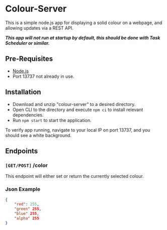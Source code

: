 # Colour-Server

This is a simple node.js app for displaying a solid colour on a webpage, and allowing updates via a REST API.

***This app will not run at startup by default, this should be done with Task Scheduler or similar.***

## Pre-Requisites
* [Node.js](https://nodejs.org/en)
* Port 13737 not already in use.

## Installation
* Download and unzip "colour-server" to a desired directory. 
* Open CLI to the directory and execute `npm ci` to install relevant dependencies.
* Run `npm start` to start the application.

To verify app running, navigate to your local IP on port 13737, and you should see a white background.


## Endpoints
### `[GET/POST]` /color
This endpoint will either set or return the currently selected colour.

### Json Example

```json
{
    "red": 255,
    "green" 255,
    "blue" 255,
    "alpha" 255
}
```
